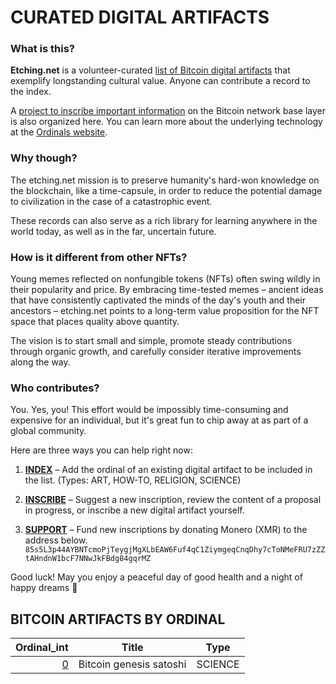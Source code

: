 # CURATED DIGITAL ARTIFACTS

### What is this?

**Etching.net** is a volunteer-curated [list of Bitcoin digital artifacts](#bitcoin-artifacts-by-ordinal) that exemplify longstanding cultural value. Anyone can contribute a record to the index.

A [project to inscribe important information](https://github.com/users/etching-net/projects/1) on the Bitcoin network base layer is also organized here. You can learn more about the underlying technology at the <a href=https://ordinals.com/>Ordinals website</a>.


### Why though?

The etching.net mission is to preserve humanity's hard-won knowledge on the blockchain, like a time-capsule, in order to reduce the potential damage to civilization in the case of a catastrophic event.

These records can also serve as a rich library for learning anywhere in the world today, as well as in the far, uncertain future.


### How is it different from other NFTs?

Young memes reflected on nonfungible tokens (NFTs) often swing wildly in their popularity and price. By embracing time-tested memes – ancient ideas that have consistently captivated the minds of the day's youth and their ancestors – etching.net points to a long-term value proposition for the NFT space that places quality above quantity.

The vision is to start small and simple, promote steady contributions through organic growth, and carefully consider iterative improvements along the way.


### Who contributes?

You. Yes, you! This effort would be impossibly time-consuming and expensive for an individual, but it's great fun to chip away at as part of a global community.

Here are three ways you can help right now:

1) [**INDEX**](https://github.com/etching-net/etching-net.github.io/edit/main/README.md) – Add the ordinal of an existing digital artifact to be included in the list. (Types: ART, HOW-TO, RELIGION, SCIENCE)

2) [**INSCRIBE**](https://github.com/users/etching-net/projects/1) – Suggest a new inscription, review the content of a proposal in progress, or inscribe a new digital artifact yourself.

3) [**SUPPORT**](https://getmonero.org) – Fund new inscriptions by donating Monero (XMR) to the address below.
`85s5L3p44AYBNTcmoPjTeygjMgXLbEAW6Fuf4qC1ZiymgeqCnqDhy7cToNMeFRU7zZZtAHndnW1bcF7NNwJkFBdg84gqrMZ`

Good luck! May you enjoy a peaceful day of good health and a night of happy dreams 🙂


## BITCOIN ARTIFACTS BY ORDINAL

| Ordinal_int | Title                                                | Type     |
| -----------:| ---------------------------------------------------- |:--------:|
| [0](https://ordinals.com/sat/0) | Bitcoin genesis satoshi | SCIENCE |
